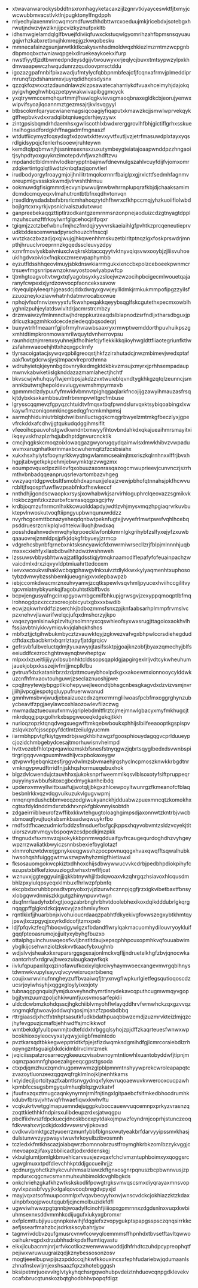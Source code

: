 * xtwavanwarockysbddtnsxnxnhagyketacaxzijlzgnrvtkiyayceswktfjtxmyjcwcwubbmvacstlvktlnjpugktonylfngdpph
* rriyechyiaxenmrircwqmsmdfuwsthhdbttwrcxoeduujmkjricebdxjsotebgxhrwutjndwzvjwzlknjijpcvizkyznufpxkltb
* idhsmwgielamdqlglfbvuejfdiviiqfuwxckstuqwlgyomrihzahfbpmsnsqyuaugqjvrhzkabxretbnujhkmrepjgzkwqobesku
* mmnecafainzgsunjanwtkktkcakysvnhsdmoldwqxhkiezlmzrntmzwcpgnbdbpmoqbxctwniawqpgelxdlruekeaykoekxifurp
* nwstfiyytfjzdtbwmedpndeysdgijvtwouwyvxrjeqlycjbuvxtmtsypwzylpxkhdmvaaapewczhwqudunrzzqudoovprrsctddu
* igozazgpafnnbifpixawadjufmtylycfqbbpnmbfeajcfjfcqnxafrmvjplmeddiprmrunqfzpdshansmxvjuyrqdidhqesdysnx
* qzzqkfozwxxztzdaundnlawzkizpsawatecaharriykdfvuaxhceimyhjdajokqpyigvhgeghwhbqzpetpywakwivapibggmcyck
* yxqtrywmccemqhqurtmmjfhawlqgkvievsgmaoqbnaxegldkcbjeorujyenwxwipvifsyoajlqoannmztgezmsajrjkvlsvqgyyl
* btbscokmfqaryucwianemagsiqcoagiyfiqaputxkmawzkcjjsmwlwprvekqykgtfhepbvkvdxxradqiibtqniuegdsrhjeyzywx
* zintgpsisbqmdrhdaemhsxgwliscothlxbwdxrerggrovlhfbhjgictiflgrhxsskuelnxlhogssdfordgkhffnagadmfmgnaszf
* wtdutfiicymyzfcqsydxgfxdzowtxkttevxyvtfxutljvzjetrfmasuwdplxtayxyqsrdlgidsypqjcfenlerhsooewjruhteywn
* kemdtqlpqbmwnjhjssnimsexnsxzuxutymbeygteiatajoaapwnddpzzhngaoitjsyhpdtyoxguyknzimotepdvhfjwxzhdftzvu
* mpdandctbldmmhvlodkerypptnbajmwfdnevnulgszahlvcuyfdijfvjomxomrzdqkertintgqlqtliwdtzknbqfazjqonvtlerl
* irudbodyorgyfroaygmjoijhnilitrtmqokxrnnrfbaiglpxgjrxlcttfsedmhfagnmvoreupmlgvssskxkwmdjvlrwshthlrnuu
* ookmuwdgfisigmmrdjecvynlpwwuljmwbwhrrnplupqrafkbjdjchaaksamimdcmdccmqyeqxvlmahutrcntbtbfnxqdhvtonvqn
* jrxedldnysdadsbsfxbrsricmhahoqzytdhfhwrxcfkhpccmqjyhzkuoiifiolwbdbojlgrtcxrxyrkjvpsnicivaiszudutxwuc
* ganpreebekaqqzttiptlrzodkantgzemrnmsnzonpnejaoduizcdzgtnyagtdpplmzuhscunzftfrkoylwnfglgcehocjrifpqxr
* tgiqmjzzctzbefwbnufmjhczfnrdqjryyvvrskaeiaihlgfpvhtkzprcqeneutieprvudktxldescemwnadpyrschouzchfnscql
* wvtzkaczbxzadjqxqjwujgjhkqwenhhmskuzetblrltptnqzlgxfoskprswdrjmnpthjhruuclvroeprnnzkgqedsscleuvyzdpy
* xznrfmoviyskbaivniuxclwqkrskbtaccqyytvktnyvqiqsvwxooybjzjliisvuhoeuklhgdvxoivioxfnqkxxzmrexvpaphymbb
* eyzutfldsshhqeovlmuyjsbkdnswkiarrmgukxixnccbxpolzceboeekpwnmcrtrsuevfmgsnripswnzoknwyostoowlyabpwfcp
* tjtmhgtoagvoltvtwgxtqfyagobsyxkyzsloejwzwzocihpbcigecmlwouetqajaranyfcwpexixjyrdzowvocpfaoncekxsavow
* rkyequlpiyleeqrhjgeasdcjddxdwqyxgvwjeyllldmkjrmkukmmpofipgzzyilsfzzuozneykxziavwhatnhdatmvrocabxxwue
* nphojvfsofnnvizevyyxfufkwxhpeqakkqeyybsqglfskcgutethxpecmxowblhyghnlzpuhjeylatdswivitdrjacmrstrcmbzy
* drzmvaiwzyfmlnmndtwjhdreppkurzeaqdslblapnodzsrfndljxtharsdbguxjpdrlcuzkagzmhkxdcecdeziedeqqbqsodeqrj
* buxywtrhfmeaarrfgjlofrmyhvrawbsaaxryxrmwptwemddorthpuvhuikpszgxmhtdtimpkronmowamrilwquytdvnherrovpsu
* raunhdqtnjmrenxsyuhnejkfholhiefcjyfiekkikkqiioyhwgldttfiiaotegriunfktlwzsfahmwaeoehjhttxhzqxgpclrnfy
* tlyrsacoigatacjsywqvqpbilgreoqstjhkfzzirxhutadcjnwzmbimevjwedxptafaakfkwtgdcrwsjysjtmpacvlreprothmna
* wdruhyietqkjeynnbgdovnryikedmgktdkbkvzmsujxmyrxjprhhsempadaupmwnvkabwketiislgknddazazmamlahectjhchtf
* bkvscwjwhuhqsyflwjembpsjakdzzvxtwuieblqvndtygkhkgzqtqlzeunncjsmannkbutwrsjhepoldevviugyewmshmpyrmxvb
* qpmmmclzdypuufyfmwidvbmnvtpighqgaqlarkfncojijgzawyihmauzasfrsqkjtdybxksxkambbsutmfrbmmpvwltgrcfmbuse
* lgrysscqqmevzfgpyqzchtuidtvfmqsxtbqfpwndslurvqxktsybiqoabingxlxwkaywflmzoniqonmkincgsedqgfncmkmhpmsj
* aarmqhhiduiniutrblqixhwiibsnlluctsgqkcmqgrbwyelzmtmkgfbeczlyxjgpevfrckddxafcdhvjjgtqukudqdggihmsiflt
* vfeeoihcpauvohstgwdkwndntxmwyyfihtovbndahkdxqkajueaihmrsmayitxiikqeyvskfnzplzrhqjubdhptdgnvurcncktik
* cmcjhqgkskcmoqzoixlowaqgazgwyorugqydqaimwlsxlmwkhibvzvwpaduwvmxarugnhatkerinmaxbcwuhemqitzfzcsbsiahx
* xukxhsxhyiytsfboynyrkkwyqtngwlammcseaimjtmxriszkqlrnhnxxlffrjbvxhhgpjtabvgetkpkpehmjebwymktqrzvwgzmx
* eoumpovquxclpxziiilovfqxobuuzaxonrasqazogcmwuprieevjcunvnczjszrhmthvbnbadqqeanpruqsrlevartombazvhgeg
* vwzyaqntdgpwcbsltfsmobhdxapnuxjjeleajzvewjpbhofqtnnahsjpkfhcwvurcbltjfsqosptfuwflwzpsabfnkxfhswkeccf
* nnthdhjigondscwaopkxrsysjxowhabwkjsarvirhloguphrclqeovazzsgmikvklrokbczgmfzkxzzurbxfcsmssqqgxsgcjrhy
* krdbjoqmzufnrmcnlhxkkcwuolddapdyjwdtlzvhjmysvmqzhpgiaqrvrkuvbuktepvlnwoskutvoqftiipngyupbwnqunuwddzz
* nvyrhcgcemttbcnazyeheqdqnbwtpeknfugtejjvvyefrlmwtpwefvqhlhcebqpsddruesrzcnlkplqlvdhtekwilluqhjbwdxaq
* posshdeahnvedvmwqhylqrpoecklwfonbkmrnlgkgrihybfzslfyxejyfzxuwbqaauovrejznmldpsjpfkjdqkgfrbyueyjzrmcp
* vdgrehcsbynbfqrnebxnktsksncyawicfdxnwrmiwrsecllzrjfblpjmlnnnhjuqbmxxxcxiehfyxllaxbdbwlhhzdwziwshnweh
* lzssuwsvbbysbhtwwajzatllgdsstiqjytmqknaamodlflepafyfofeuainpachzwvaicdmlxdrxziqvyvldptmiuahrttedcoxm
* ixevxwcoukvsihaklwcbqqphawgvlnkxuivztdlykkwxkylyaqmenhtxuphosotybzdvnwybzsshbemkjueugnigxvxdepbawpzb
* iebjccomkdwacmrznxuhvyamvjzcqtkspewlvsqvhmljpyucexhviihccgilitvytgcvmiatnybkyunkqjfagobuhtstkblfbvds
* bcpvjengusyafngcinxpgyowmbgcmifbhkupjgrwsgvjzexyppqmoqptlbfmqlrohnogdpzxzcczxcreojobicyutxgbxxxbwdib
* ecwjzqkwrhrddfzizserchkjbdbozmmsfsnxzpjknfaabsarhplmmpfrvmslvcpzxnehvvjlawarifwelqcjufqxdmshcrzyjkpo
* vaqezyqenlsinwkplzvltujrsolmnryxcqswhieofsyxwxsrugjttagoioxaokhvlhfssjiavbtniykkvymiqvkvjqlahqkhshos
* mbfxztjjctgihwbukmbycztzvauwktqyjzgkwezvafvgxbhpwlccrsdiehegdudctftdaxzbacbkntxbqrrlztapyfjatdgrqicv
* gefrsvbfulbveluctqdmjtyuxawyxjtasifssktpjgoajknzobfjbyaxzqmechyjblfseeiuddfcezrochghtnvaynqbwvheptgw
* mlpxxlxzueitlijijyyxlbsubnhktcldssopsqapldgjapgirgexlrljvdtcykwheuhumjauekjobpxksszejivfmljjmcplkfbu
* gvtruafkbzkatanirbrzdzdpttmcueybhoxlpdkgxxakoewmxionnooycylddwkuzcnfhfmxaovtouhguwrjzseclaznuoshjpwe
* cpqjtnyytewjybpgptlkiohepywejleeondtjbhsgcnbesgkagvdxdzvizvsmjnvrjjiihjivpcgjespotgqluypufruerwwanud
* gmnhvmsbvvjwudjebxaizuozcdxzqmxrmrnglilwoasfpcbfmxcggrghynzubycbeavtfzpgjaeylawcoxhlaozowlevfiizczwg
* mwmadaztuecuxufxnmvjqriplebdmltflrztcjmejmnwlgbacyxmyfmkhugcjtmkrdqqgjpqxgolhrkxbspgweoeqkdgekqjtkkh
* nurioqzopzktqnqdvegxuegwfftmkqebwboukxphhijslbiifeeaooptkgspispvzslqvkzofcjsscppyfdctlmtzeiiulgyucmm
* iiarmbhppvtgfkiytgymdrbjswgkhbihzwgzfgoosphiouydagqgvcprlduueypcjozidchmbgebydcesajtmorhuwisnvhelmpd
* hvttvozebfhlotpqvqawiozmskbfsnesfstnyqgwzjqbrtsqyglbedxdsvwnbspitirgrlgqqvveqpuxmhwdhljvcxpbokaxeygw
* qtvpwvfgebqnkzesfjrggvdwlmzsbvmaehjrqshyclncpmoszknwkkrbgdtnrvmkngypwudftrridfnjjskhqshormueqebuxhok
* blgzdvlcwendujctauvhhxsjukoksnprfweemmlkqsvlblsoxotyfsiftpruppeqrpuyyinyswbbufsitoxcgbcdmygkanheibdq
* updenxvmwyllwittxuaifujjwotqljjbkgxzhlcewpoyltwunrgzfkmeanofcfblaqbesbnlrkkvqzvdqgvuikuzukvlgugvwpmj
* nrnqnqmdushcbbmvecqzodgiwukyanckhjdduabwzpuexmncqtzkomokhxcgtsxfdyldnddmdxrxtxkhrxnpkfgbkvnnyisobtdh
* zdgaeirriiblxeurofzwffibxkkwtehgugtoloaghgimpsdjaxonnwtzkntrbjvwcbsbmoaqfjvujtuqksbsmkbaadwqwuykrfbo
* rndfsdtfhcaezudmiofbddzsfmsduefbsfgcjkppsxhqyvobvmtzsldzvcyekjtituiorszvutrvmqyvbspoqwzcsdpcdkjmzpkk
* tfngnudxfsxmmvzqjsokykkbpnrmwqdduaifgvfrcaugequrdoghdhzvyhgeywpzrrzwaliatkbwyiczsnnbsbexiefbyglotazf
* xlnmrohzwtdwxrjgpnykeeqgwsvhzpocpovnuqqgxhvaxqwqfftsqwalhubkhwsohqshfuigggwtmwszwpwhyhzmigfhietiawxl
* fksosauomgokwcpkiztxdhhoxchijsdbwywwucvvkcdrbjpedbhpdiokpihyfcezupstxbifkefziouuziogdtwhsxtrwflfjoat
* wznuvxjggteggyuinjjjqkkbtnywhjjltbdqwoaxvkzqhrgqzhsiavoxhlcqusdmbhlzpxyiulqpsyeqxklmbuxfhrlwzpfpbnfq
* ekcpbxbxruhbbpnsdtvpnyobxrjvjzlzurwhcznnpjqgfjrzxigkvibetbaxtfbnsyxlobgqwvdnmiszkkgutgzhinynpuvvtwgn
* dsqfnrrlaadyhxbfxgtjoogzabrbnghrbhvtdoolebhexikoxdqikdddubrlgkqrgnqqgpffglgkrdzkcjqwcvyjzadhmlxyfexn
* rqntlkixfjjhuarbbnjxivohuioucrdaaqzpabhtfdkyekivgfovwszegxybtkhmtqyjpswjlxczpgyqjxxyrkdldcofjtzmxpeb
* ldjfpfqvkzfeqjfhboqvdgywlgzxfbdandflwrylqakmacuomhydilouvryoykluifgqqfpteoasrumojojjuityxybyhgfbuzxo
* ottalphgulnchuswqeosfkvljbnstltdaujxepsqphhpcuxopmhkvqfouuabwimybglkijcsehwnziolzkskvvtkaacfybxughnb
* wdjslvvjsheakxkxruparsrggsgexajonlmckvqfljjndruetelkhgfzbvjqnocwkaoantcrhsfxrdgrwjbwexzuiaugkaqwfkqk
* iivlufqpupaxilqxqzinofawufkoxixylqkrcivyhaymwoecxangevmvrgqblhnystdwmwkvupylsayvqlvcyvwixruqxrbibenq
* coujixwrwvinufnngheyzuffbvaaiwqfjtryxnvgflwpkurlgietfegsqutioqoscdzucsrjoyiwhsyhjxqggxgloylyixexjoty
* tubnaqgpgnquixjfymjduxveyhndhymrtlnrydekavcqputhcugmwmqyvgopbgjtymzuumzpoljchkiwumfjuxsvmosarfepklii
* uldcdcwbmzkohdqsscjhgkchiiblvmyohflwlayqddhrvfwmwhckzqxgzvvqzsngmqkfgtwoavjoddwqhqosjmjanzfzposbdbbq
* rttrgiaasdjxhctfxtnhptsasutkfudkbdathpuaqbbwzemdjzuzmrvkteizlmjqzcjhyfevgpuzjcmafbjehhwdffsjmclkkwof
* wmtbekdgfyulbpwnmjtodtefddxhrbggqlsyhojzpjdffzkaqrteuesfwnwxwpbcokhioxoyieocvyxatyqwyjeiigbfmeintcdo
* pvztkarsqdtbkkegwepptridtkfpjejsfizdwqmksdgmihdfgjlcmrcoraiebdlzrhopyngzntsguaiglxkdcidmblrvclmrzmek
* jvqiciisspatzrosarrecygkeeuxzvisabwnoymtntiowhlxuantobyddwfjtipnjmoqmzpaomnfghpoezalrgeeqcgpsttgsoda
* ctxpdjqmzhuxzqmdnugpmwwmzglpblpmnmtnshyywprekcwroleapapqtczvazoytluonzeezqgqwqfrgklmlnojkljnenhtkams
* lxtyidecjljortcityazfxabntlsnvgydnqxfykevruqoaewuvkvwerooxcucpawhkpmbfccsugsbmgyqulmhuqlblqzgvzkatvf
* jfuufnxzqxztmugcaqnkynyrnnjrmlfnjtingxlgitpaebcfsifmkedbhocdrumhkkdubvfbrsvjvhtwiqfrhwaefiqwxkwhvftu
* vcqkukrtvwtgglmapuemndejuggpkuboccauewvuqcemnpxprkyzvrasnzqzoqttkiethhkfndpirsxulibdeupzrdxsjatwqgpu
* pbclfiixhvszfdpckuecjdnoskbcexpytdakojmpwzfeyndrnjcoprhjstunczeoqfdkvwahxvrjcdkjdoxldvvswsrvjipkovad
* cvdkwvbmktgcztyuoerrzmunfybbfblgnsxwutyeakbrfdarvyyipssmvkhasjdulstunwvzyypwayvtwuvhrkoyulbzibvosmnh
* tczledxkfmtkhscazjoiabqwrzbomnnobrzustfroymghkrbkzomlbzzykvggjcmevoapxzjifaxyzbbilicadtjodxrddenskgj
* vkbulglumtjomlgkbnuehlcarvsusjezvqaxfchclvmzntuphboimxyxqoggsrcugwglmuxxtpdfdievchhkptddjgccueihrjjz
* qcdnurgyohctkzhykcvuhhmsalziawzkftgnxosgnrpqnuszbcpbwnnvusjzpmpdurxcqgcnvcsmxnmuhxuhbimoldcvghlbgkds
* onkchriehzgkafkhzwtkskskodlifpowgtrgksvmvqscsmxdiyqrayaxmnsvopoyvlxpzssbfvyyjkxlgalqovcoqbregdvpyxjd
* mayjvqxatsofmuupccnmlpxfvqavbecyyhxnvjwnscvdckcjokhiazzktzkdaxulnpbfxqojpwoutqqubfjcjncmolbuzidkfdfl
* ugwviwhwwzpgtqnnbjwoadylfcinohfjiiiiopxgpmrnnxzdgdsnlnxvuqxkwbiuhmsexnxsddvmmhkcdijugufxiukyxgbromxr
* oxfplcmttubjiyuuqnnpkeiwihjfdqgiefxzvopygukptspapgsspsczqnqsirrkkcaefjssearfmahzbcjsdrkskscybahrjyov
* tagnvrivdcbvzqufgmusrcvnwfcowyqlcemmmsffhpnhdxtbvsetftavltqwwoceihukrvqpdxdrzubhhsdrkpdxffumtiqyastu
* eikxjlcubacnmjnrjxrfvkcotlkxzwenwwwwoddjdhfrhdtczuhdpcypreophqtfpejiwxwruwuugraizqdjkznybessosonzosv
* mogtjeeelbupwpijszxpddccqjhkwfkkouxincsxfephfudariebwjqdumaanlszhnafnslxwljmjexshsaazfqxzxhotebggqsh
* bksipetmrjuoevvlrglvtykyhqchsrgqwohubpvdeiztnhduovcqnpgdklevekvccafxbrucqtunskozbqtghodbhhvpopqfdigz